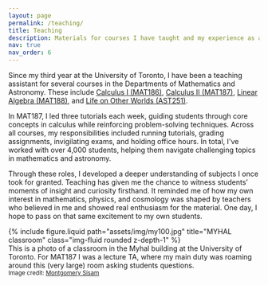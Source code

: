 ```yaml
---
layout: page
permalink: /teaching/
title: Teaching
description: Materials for courses I have taught and my experience as a teaching assistant.
nav: true
nav_order: 6
---
```


Since my third year at the University of Toronto, I have been a teaching assistant for several courses in the Departments of Mathematics and Astronomy. These include [Calculus I (MAT186)](https://engineering.calendar.utoronto.ca/course/mat186h1), [Calculus II (MAT187)](https://engineering.calendar.utoronto.ca/course/mat187h1), [Linear Algebra (MAT188)](https://engineering.calendar.utoronto.ca/course/mat188h1), and [Life on Other Worlds (AST251)](https://artsci.calendar.utoronto.ca/course/ast251h1). 

In MAT187, I led three tutorials each week, guiding students through core concepts in calculus while reinforcing problem-solving techniques. Across all courses, my responsibilities included running tutorials, grading assignments, invigilating exams, and holding office hours. In total, I've worked with over 4,000 students, helping them navigate challenging topics in mathematics and astronomy.

Through these roles, I developed a deeper understanding of subjects I once took for granted. Teaching has given me the chance to witness students’ moments of insight and curiosity firsthand. It reminded me of how my own interest in mathematics, physics, and cosmology was shaped by teachers who believed in me and showed real enthusiasm for the material. One day, I hope to pass on that same excitement to my own students.

<div class="row align-items-center my-4">
  <div class="col-md-9">
    {% include figure.liquid path="assets/img/my100.jpg" title="MYHAL classroom" class="img-fluid rounded z-depth-1" %}
  </div>
  <div class="col-md-3">
    <div class="caption">
      This is a photo of a classroom in the Myhal building at the University of Toronto. For MAT187 I was a lecture TA, where my main duty was roaming around this (very large) room asking students questions.  
      <br><small>Image credit: <a href="https://www.montgomerysisam.com/wp-content/uploads/2018/12/010A8885.jpg">Montgomery Sisam</a></small>
    </div>
  </div>
</div>
